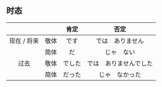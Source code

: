 ## 时态

|             |      |  肯定  |          否定          |
| :---------: | :--: | :----: | :--------------------: |
| 现在 / 将来 | 敬体 |  です  |    では　ありません    |
|             | 简体 |   だ   |       じゃ　ない       |
|    过去     | 敬体 | でした | では　ありませんでした |
|             | 简体 | だった |     じゃ　なかった     |
